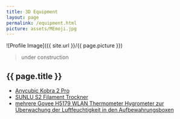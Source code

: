 ```yaml
---
title: 3D Equipment
layout: page
permalink: /equipment.html
picture: assets/MEmoji.jpg
---
```

![Profile Image]({{ site.url }}/{{ page.picture }})

> under construction 

<h2>{{ page.title }}</h2>

<ul class="skill-list">
	<li><a href="https://amzn.to/3xOkDJ1">Anycubic Kobra 2 Pro</a></li>
<li><a href="https://amzn.to/3wdiA0G">SUNLU S2 Filament Trockner </a></li>
	<li><a href="https://amzn.to/44mmzVe">mehrere Govee H5179 WLAN Thermometer Hygrometer zur Überwachung der Luftfeuchtigkeit in den Aufbewahrungsboxen</a></li>


 <!--
        <li><a href="https://amzn.to/3wdiA0G">SUNLU S2 Filament Trockner </a></li>
	<li><a href="https://amzn.to/3xOkDJ1">Anycubic Kobra 2 Pro</a></li>
<li><a href="https://amzn.to/3wdiA0G">SUNLU S2 Filament Trockner </a></li>
	<li><a href="https://amzn.to/3xOkDJ1">Anycubic Kobra 2 Pro</a></li>
<li><a href="https://amzn.to/3wdiA0G">SUNLU S2 Filament Trockner </a></li>
-->	
</ul>

